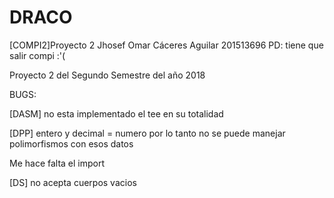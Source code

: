 # DRACO
[COMPI2]Proyecto 2
Jhosef Omar Cáceres Aguilar
201513696
PD: tiene que salir compi :'(

Proyecto 2 del Segundo Semestre del año 2018


BUGS:

[DASM]
no esta implementado el tee en su totalidad

[DPP]
entero y decimal = numero
por lo tanto no se puede manejar polimorfismos con esos datos

Me hace falta el import

[DS]
no acepta cuerpos vacios